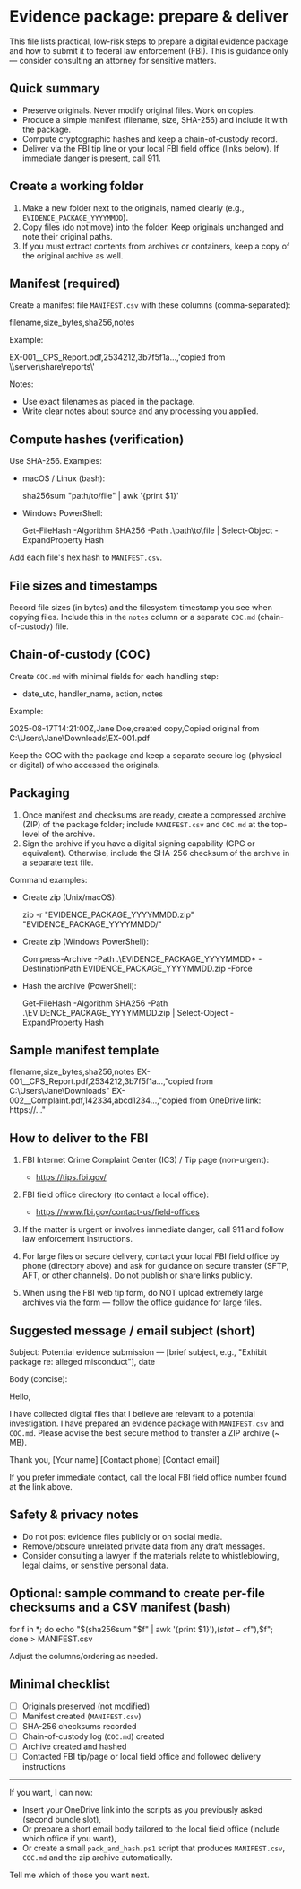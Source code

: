 # Evidence package: prepare & deliver

This file lists practical, low-risk steps to prepare a digital evidence package and how to submit it to federal law enforcement (FBI). This is guidance only — consider consulting an attorney for sensitive matters.

## Quick summary

- Preserve originals. Never modify original files. Work on copies.
- Produce a simple manifest (filename, size, SHA-256) and include it with the package.
- Compute cryptographic hashes and keep a chain-of-custody record.
- Deliver via the FBI tip line or your local FBI field office (links below). If immediate danger is present, call 911.

## Create a working folder

1. Make a new folder next to the originals, named clearly (e.g., `EVIDENCE_PACKAGE_YYYYMMDD`).
2. Copy files (do not move) into the folder. Keep originals unchanged and note their original paths.
3. If you must extract contents from archives or containers, keep a copy of the original archive as well.

## Manifest (required)

Create a manifest file `MANIFEST.csv` with these columns (comma-separated):

filename,size_bytes,sha256,notes

Example:

EX-001__CPS_Report.pdf,2534212,3b7f5f1a...,'copied from \\\\server\\share\\reports\\'

Notes:
- Use exact filenames as placed in the package.
- Write clear notes about source and any processing you applied.

## Compute hashes (verification)

Use SHA-256. Examples:

- macOS / Linux (bash):

  sha256sum "path/to/file" | awk '{print $1}'

- Windows PowerShell:

  Get-FileHash -Algorithm SHA256 -Path .\\path\\to\\file | Select-Object -ExpandProperty Hash

Add each file's hex hash to `MANIFEST.csv`.

## File sizes and timestamps

Record file sizes (in bytes) and the filesystem timestamp you see when copying files. Include this in the `notes` column or a separate `COC.md` (chain-of-custody) file.

## Chain-of-custody (COC)

Create `COC.md` with minimal fields for each handling step:

- date_utc, handler_name, action, notes

Example:

2025-08-17T14:21:00Z,Jane Doe,created copy,Copied original from C:\\Users\\Jane\\Downloads\\EX-001.pdf

Keep the COC with the package and keep a separate secure log (physical or digital) of who accessed the originals.

## Packaging

1. Once manifest and checksums are ready, create a compressed archive (ZIP) of the package folder; include `MANIFEST.csv` and `COC.md` at the top-level of the archive.
2. Sign the archive if you have a digital signing capability (GPG or equivalent). Otherwise, include the SHA-256 checksum of the archive in a separate text file.

Command examples:

- Create zip (Unix/macOS):

  zip -r "EVIDENCE_PACKAGE_YYYYMMDD.zip" "EVIDENCE_PACKAGE_YYYYMMDD/"

- Create zip (Windows PowerShell):

  Compress-Archive -Path .\\EVIDENCE_PACKAGE_YYYYMMDD\* -DestinationPath EVIDENCE_PACKAGE_YYYYMMDD.zip -Force

- Hash the archive (PowerShell):

  Get-FileHash -Algorithm SHA256 -Path .\\EVIDENCE_PACKAGE_YYYYMMDD.zip | Select-Object -ExpandProperty Hash

## Sample manifest template

filename,size_bytes,sha256,notes
EX-001__CPS_Report.pdf,2534212,3b7f5f1a...,"copied from C:\\Users\\Jane\\Downloads"
EX-002__Complaint.pdf,142334,abcd1234...,"copied from OneDrive link: https://..."

## How to deliver to the FBI

1. FBI Internet Crime Complaint Center (IC3) / Tip page (non-urgent):
   - https://tips.fbi.gov/

2. FBI field office directory (to contact a local office):
   - https://www.fbi.gov/contact-us/field-offices

3. If the matter is urgent or involves immediate danger, call 911 and follow law enforcement instructions.

4. For large files or secure delivery, contact your local FBI field office by phone (directory above) and ask for guidance on secure transfer (SFTP, AFT, or other channels). Do not publish or share links publicly.

5. When using the FBI web tip form, do NOT upload extremely large archives via the form — follow the office guidance for large files.

## Suggested message / email subject (short)

Subject: Potential evidence submission — [brief subject, e.g., "Exhibit package re: alleged misconduct"], date

Body (concise):

Hello,

I have collected digital files that I believe are relevant to a potential investigation. I have prepared an evidence package with `MANIFEST.csv` and `COC.md`. Please advise the best secure method to transfer a ZIP archive (~<estimated size> MB).

Thank you,
[Your name]
[Contact phone]
[Contact email]

If you prefer immediate contact, call the local FBI field office number found at the link above.

## Safety & privacy notes

- Do not post evidence files publicly or on social media.
- Remove/obscure unrelated private data from any draft messages.
- Consider consulting a lawyer if the materials relate to whistleblowing, legal claims, or sensitive personal data.

## Optional: sample command to create per-file checksums and a CSV manifest (bash)

for f in *; do echo "$(sha256sum "$f" | awk '{print $1}'),$(stat -c%s "$f"),$f"; done > MANIFEST.csv

Adjust the columns/ordering as needed.

## Minimal checklist

- [ ] Originals preserved (not modified)
- [ ] Manifest created (`MANIFEST.csv`)
- [ ] SHA-256 checksums recorded
- [ ] Chain-of-custody log (`COC.md`) created
- [ ] Archive created and hashed
- [ ] Contacted FBI tip/page or local field office and followed delivery instructions

---

If you want, I can now:
- Insert your OneDrive link into the scripts as you previously asked (second bundle slot),
- Or prepare a short email body tailored to the local field office (include which office if you want),
- Or create a small `pack_and_hash.ps1` script that produces `MANIFEST.csv`, `COC.md` and the zip archive automatically.

Tell me which of those you want next.
